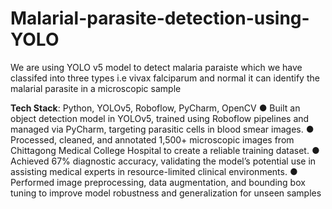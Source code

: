 # Malarial-parasite-detection-using-YOLO
We are using YOLO v5 model to detect malaria paraiste which we have classifed into three types i.e vivax falciparum and normal 
it can identify the malarial parasite in a microscopic sample

**Tech Stack**: Python, YOLOv5, Roboflow, PyCharm, OpenCV
●	Built an object detection model in YOLOv5, trained using Roboflow pipelines and managed via PyCharm, targeting parasitic cells in blood smear images.
●	Processed, cleaned, and annotated 1,500+ microscopic images from Chittagong Medical College Hospital to create a reliable training dataset.
●	Achieved 67% diagnostic accuracy, validating the model’s potential use in assisting medical experts in
resource-limited clinical environments.
●	Performed image preprocessing, data augmentation, and bounding box tuning to improve model robustness and generalization for unseen samples
